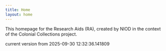 ```yaml
---
title: Home
layout: home
---
```


This homepage for the Research Aids (RA), created by NIOD in the context of the Colonial Collections project. 


current version from 2025-09-30 12:32:36.141809